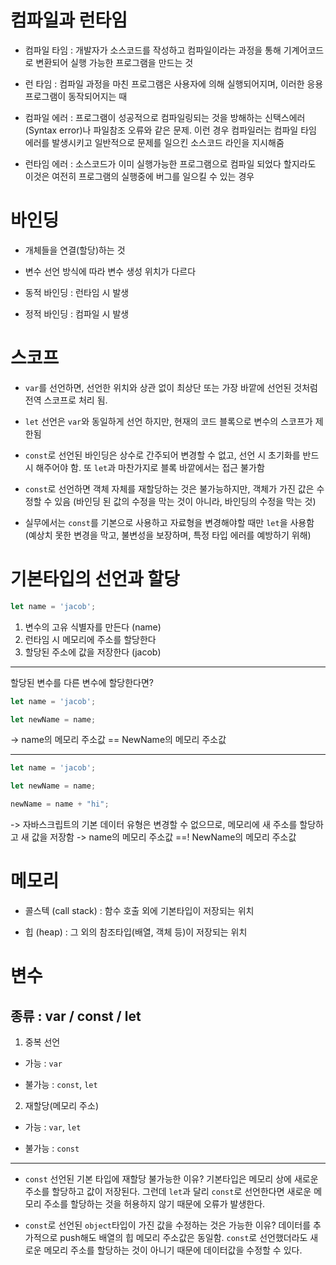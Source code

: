 # 컴파일과 런타임

- 컴파일 타임 : 개발자가 소스코드를 작성하고 컴파일이라는 과정을 통해 기계어코드로 변환되어 실행 가능한 프로그램을 만드는 것

- 런 타임 :  컴파일 과정을 마친 프로그램은 사용자에 의해 실행되어지며, 이러한 응용프로그램이 동작되어지는 때

- 컴파일 에러 : 프로그램이 성공적으로 컴파일링되는 것을 방해하는 신택스에러(Syntax error)나 파일참조 오류와 같은 문제. 이런 경우 컴파일러는 컴파일 타임 에러를 발생시키고 일반적으로 문제를 일으킨 소스코드 라인을 지시해줌

- 런타임 에러 : 소스코드가 이미 실행가능한 프로그램으로 컴파일 되었다 할지라도 이것은 여전히 프로그램의 실행중에 버그를 일으킬 수 있는 경우

# 바인딩
- 개체들을 연결(할당)하는 것

- 변수 선언 방식에 따라 변수 생성 위치가 다르다

- 동적 바인딩 : 런타임 시 발생

- 정적 바인딩 : 컴파일 시 발생

# 스코프

- `var`를 선언하면, 선언한 위치와 상관 없이 최상단 또는 가장 바깥에 선언된 것처럼 전역 스코프로 처리 됨.

- `let` 선언은 `var`와 동일하게 선언 하지만, 현재의 코드 블록으로 변수의 스코프가 제한됨

- `const`로 선언된 바인딩은 상수로 간주되어 변경할 수 없고, 선언 시 초기화를 반드시 해주어야 함. 또 `let`과 마찬가지로 블록 바깥에서는 접근 불가함

- `const`로 선언하면 객체 자체를 재할당하는 것은 불가능하지만, 객체가 가진 값은 수정할 수 있음 (바인딩 된 값의 수정을 막는 것이 아니라, 바인딩의 수정을 막는 것)

- 실무에서는 `const`를 기본으로 사용하고 자료형을 변경해야할 때만 `let`을 사용함 (예상치 못한 변경을 막고, 불변성을 보장하며, 특정 타입 에러를 예방하기 위해)

# 기본타입의 선언과 할당
```javascript
let name = 'jacob';
```
1. 변수의 고유 식별자를 만든다 (name)
2. 런타임 시 메모리에 주소를 할당한다 
3. 할당된 주소에 값을 저장한다 (jacob)

----

할당된 변수를 다른 변수에 할당한다면?
```javascript
let name = 'jacob';

let newName = name;
```
-> name의 메모리 주소값 == NewName의 메모리 주소값

----
```javascript
let name = 'jacob';

let newName = name;

newName = name + "hi";
```
-> 자바스크립트의 기본 데이터 유형은 변경할 수 없으므로, 메모리에 새 주소를 할당하고 새 값을 저장함
-> name의 메모리 주소값 ==! NewName의 메모리 주소값

# 메모리
- 콜스텍 (call stack) : 함수 호출 외에 기본타입이 저장되는 위치

- 힙 (heap) : 그 외의 참조타입(배열, 객체 등)이 저장되는 위치


# 변수 
## 종류 : var / const / let
1. 중복 선언
  - 가능 : `var`

  - 불가능 : `const`, `let`

2. 재할당(메모리 주소)
  - 가능 : `var`, `let`

  - 불가능 : `const`

----

  - `const` 선언된 기본 타입에 재할당 불가능한 이유? 기본타입은 메모리 상에 새로운 주소를 할당하고 값이 저장된다. 그런데 `let`과 달리 `const`로 선언한다면 새로운 메모리 주소를 할당하는 것을 허용하지 않기 때문에 오류가 발생한다.

  - `const`로 선언된 `object`타입이 가진 값을 수정하는 것은 가능한 이유? 데이터를 추가적으로 push해도 배열의 힙 메모리 주소값은 동일함. `const`로 선언했더라도 새로운 메모리 주소를 할당하는 것이 아니기 때문에 데이터값을 수정할 수 있다.
